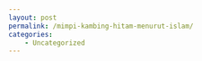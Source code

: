 ```yaml
---
layout: post
permalink: /mimpi-kambing-hitam-menurut-islam/
categories:
    - Uncategorized
---
```


